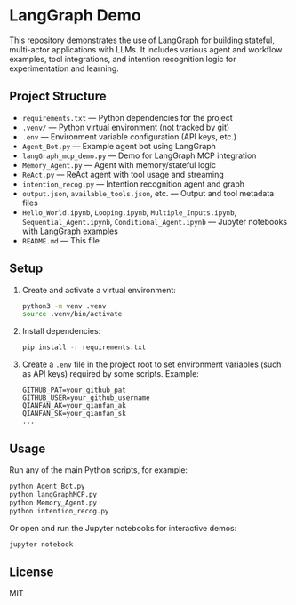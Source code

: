 
# LangGraph Demo

This repository demonstrates the use of [LangGraph](https://github.com/langchain-ai/langgraph) for building stateful, multi-actor applications with LLMs. It includes various agent and workflow examples, tool integrations, and intention recognition logic for experimentation and learning.

## Project Structure

- `requirements.txt` — Python dependencies for the project
- `.venv/` — Python virtual environment (not tracked by git)
- `.env` — Environment variable configuration (API keys, etc.)
- `Agent_Bot.py` — Example agent bot using LangGraph
- `langGraph_mcp_demo.py` — Demo for LangGraph MCP integration
- `Memory_Agent.py` — Agent with memory/stateful logic
- `ReAct.py` — ReAct agent with tool usage and streaming
- `intention_recog.py` — Intention recognition agent and graph
- `output.json`, `available_tools.json`, etc. — Output and tool metadata files
- `Hello_World.ipynb`, `Looping.ipynb`, `Multiple_Inputs.ipynb`, `Sequential_Agent.ipynb`, `Conditional_Agent.ipynb` — Jupyter notebooks with LangGraph examples
- `README.md` — This file

## Setup

1. Create and activate a virtual environment:
    ```bash
    python3 -m venv .venv
    source .venv/bin/activate
    ```

2. Install dependencies:
    ```bash
    pip install -r requirements.txt
    ```

3. Create a `.env` file in the project root to set environment variables (such as API keys) required by some scripts. Example:
    ```env
    GITHUB_PAT=your_github_pat
    GITHUB_USER=your_github_username
    QIANFAN_AK=your_qianfan_ak
    QIANFAN_SK=your_qianfan_sk
    ...
    ```

## Usage

Run any of the main Python scripts, for example:
```bash
python Agent_Bot.py
python langGraphMCP.py
python Memory_Agent.py
python intention_recog.py
```

Or open and run the Jupyter notebooks for interactive demos:
```bash
jupyter notebook
```

## License

MIT
